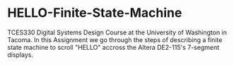# HELLO-Finite-State-Machine
TCES330 Digital Systems Design Course at the University of Washington in Tacoma.
In this Assignment we go through the steps of describing a finite state machine to scroll "HELLO" accross the Altera DE2-115's 7-segment displays.
